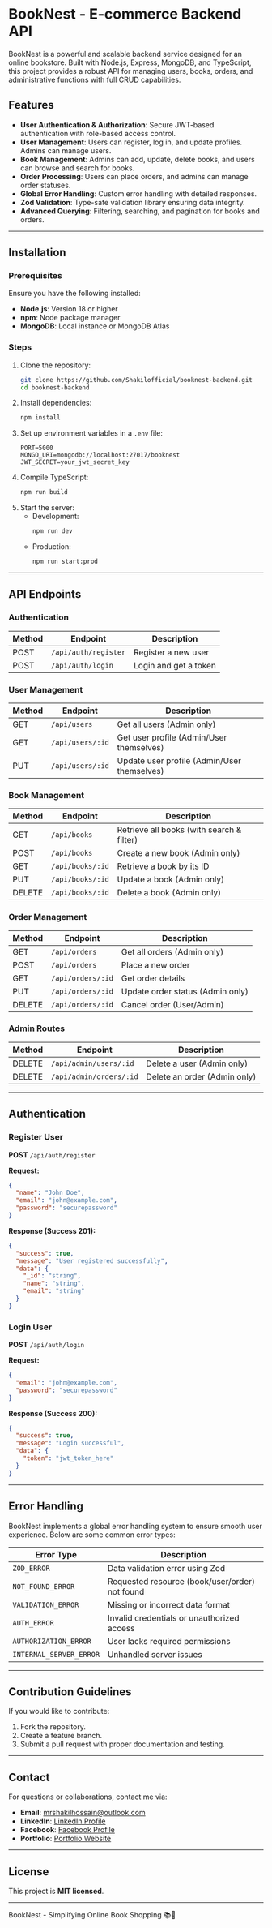 # BookNest - E-commerce Backend API

BookNest is a powerful and scalable backend service designed for an online bookstore. Built with Node.js, Express, MongoDB, and TypeScript, this project provides a robust API for managing users, books, orders, and administrative functions with full CRUD capabilities.

## Features

- **User Authentication & Authorization**: Secure JWT-based authentication with role-based access control.
- **User Management**: Users can register, log in, and update profiles. Admins can manage users.
- **Book Management**: Admins can add, update, delete books, and users can browse and search for books.
- **Order Processing**: Users can place orders, and admins can manage order statuses.
- **Global Error Handling**: Custom error handling with detailed responses.
- **Zod Validation**: Type-safe validation library ensuring data integrity.
- **Advanced Querying**: Filtering, searching, and pagination for books and orders.

---

## Installation

### Prerequisites
Ensure you have the following installed:

- **Node.js**: Version 18 or higher
- **npm**: Node package manager
- **MongoDB**: Local instance or MongoDB Atlas

### Steps

1. Clone the repository:
   ```sh
   git clone https://github.com/Shakilofficial/booknest-backend.git
   cd booknest-backend
   ```
2. Install dependencies:
   ```sh
   npm install
   ```
3. Set up environment variables in a `.env` file:
   ```env
   PORT=5000
   MONGO_URI=mongodb://localhost:27017/booknest
   JWT_SECRET=your_jwt_secret_key
   ```
4. Compile TypeScript:
   ```sh
   npm run build
   ```
5. Start the server:
   - Development:
     ```sh
     npm run dev
     ```
   - Production:
     ```sh
     npm run start:prod
     ```

---

## API Endpoints

### Authentication
| Method | Endpoint              | Description             |
|--------|----------------------|-------------------------|
| POST   | `/api/auth/register` | Register a new user     |
| POST   | `/api/auth/login`    | Login and get a token   |

### User Management
| Method | Endpoint              | Description                                 |
|--------|----------------------|---------------------------------------------|
| GET    | `/api/users`         | Get all users (Admin only)                 |
| GET    | `/api/users/:id`     | Get user profile (Admin/User themselves)   |
| PUT    | `/api/users/:id`     | Update user profile (Admin/User themselves) |

### Book Management
| Method | Endpoint              | Description                                 |
|--------|----------------------|---------------------------------------------|
| GET    | `/api/books`         | Retrieve all books (with search & filter)  |
| POST   | `/api/books`         | Create a new book (Admin only)             |
| GET    | `/api/books/:id`     | Retrieve a book by its ID                  |
| PUT    | `/api/books/:id`     | Update a book (Admin only)                 |
| DELETE | `/api/books/:id`     | Delete a book (Admin only)                 |

### Order Management
| Method | Endpoint              | Description                                 |
|--------|----------------------|---------------------------------------------|
| GET    | `/api/orders`        | Get all orders (Admin only)                |
| POST   | `/api/orders`        | Place a new order                          |
| GET    | `/api/orders/:id`    | Get order details                          |
| PUT    | `/api/orders/:id`    | Update order status (Admin only)           |
| DELETE | `/api/orders/:id`    | Cancel order (User/Admin)                  |

### Admin Routes
| Method | Endpoint                     | Description                |
|--------|-----------------------------|----------------------------|
| DELETE | `/api/admin/users/:id`      | Delete a user (Admin only) |
| DELETE | `/api/admin/orders/:id`     | Delete an order (Admin only) |

---

## Authentication

### Register User
**POST** `/api/auth/register`

**Request:**
```json
{
  "name": "John Doe",
  "email": "john@example.com",
  "password": "securepassword"
}
```

**Response (Success 201):**
```json
{
  "success": true,
  "message": "User registered successfully",
  "data": {
    "_id": "string",
    "name": "string",
    "email": "string"
  }
}
```

### Login User
**POST** `/api/auth/login`

**Request:**
```json
{
  "email": "john@example.com",
  "password": "securepassword"
}
```

**Response (Success 200):**
```json
{
  "success": true,
  "message": "Login successful",
  "data": {
    "token": "jwt_token_here"
  }
}
```

---

## Error Handling

BookNest implements a global error handling system to ensure smooth user experience. Below are some common error types:

| Error Type              | Description                                      |
|-------------------------|--------------------------------------------------|
| `ZOD_ERROR`            | Data validation error using Zod                  |
| `NOT_FOUND_ERROR`      | Requested resource (book/user/order) not found   |
| `VALIDATION_ERROR`     | Missing or incorrect data format                 |
| `AUTH_ERROR`           | Invalid credentials or unauthorized access       |
| `AUTHORIZATION_ERROR`  | User lacks required permissions                  |
| `INTERNAL_SERVER_ERROR`| Unhandled server issues                          |

---

## Contribution Guidelines

If you would like to contribute:
1. Fork the repository.
2. Create a feature branch.
3. Submit a pull request with proper documentation and testing.

---

## Contact

For questions or collaborations, contact me via:

- **Email**: mrshakilhossain@outlook.com
- **LinkedIn**: [LinkedIn Profile](https://www.linkedin.com/in/your-profile)
- **Facebook**: [Facebook Profile](https://www.facebook.com/iamshakilhossain)
- **Portfolio**: [Portfolio Website](https://shakilhossain-sigma.vercel.app)

---

## License

This project is **MIT licensed**.

---

BookNest - Simplifying Online Book Shopping 📚🚀

